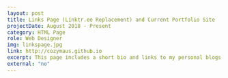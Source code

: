 ```yaml
---
layout: post
title: Links Page (Linktr.ee Replacement) and Current Portfolio Site
projectDate: August 2018 - Present
category: HTML Page
role: Web Designer
img: linkspage.jpg
link: http://cozymaus.github.io
excerpt: This page includes a short bio and links to my personal blogs.
external: "no"
---
```

